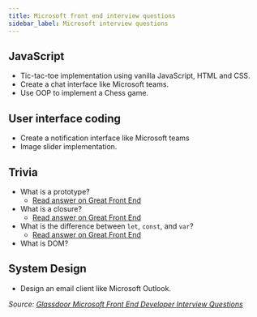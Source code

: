 ```yaml
---
title: Microsoft front end interview questions
sidebar_label: Microsoft interview questions
---
```


## JavaScript

- Tic-tac-toe implementation using vanilla JavaScript, HTML and CSS.
- Create a chat interface like Microsoft teams.
- Use OOP to implement a Chess game.

## User interface coding

- Create a notification interface like Microsoft teams
- Image slider implementation.

## Trivia

- What is a prototype?
  - [Read answer on Great Front End](https://www.greatfrontend.com/questions/quiz/javascript/explain-how-prototypal-inheritance-works)
- What is a closure?
  - [Read answer on Great Front End](https://www.greatfrontend.com/questions/quiz/javascript/what-is-a-closure-and-how-why-would-you-use-one)
- What is the difference between `let`, `const`, and `var`?
  - [Read answer on Great Front End](https://www.greatfrontend.com/questions/quiz/javascript/what-are-the-differences-between-variables-created-using-let-var-or-const)
- What is DOM?

## System Design

- Design an email client like Microsoft Outlook.

_Source: [Glassdoor Microsoft Front End Developer Interview Questions](https://www.glassdoor.sg/Interview/Microsoft-Front-End-Developer-Interview-Questions-EI_IE1651.0,9_KO10,29.htm)_
